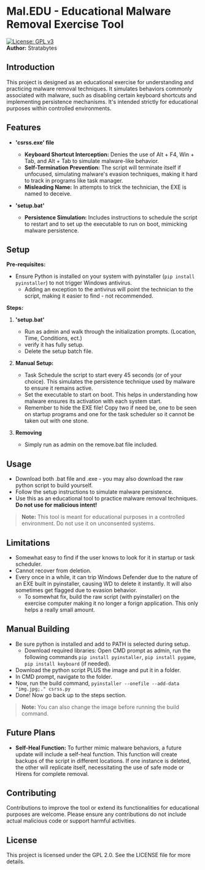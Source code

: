 # Mal.EDU - Educational Malware Removal Exercise Tool
[![License: GPL v3](https://img.shields.io/badge/License-GPLv3-blue.svg)](https://www.gnu.org/licenses/gpl-3.0) <br>
**Author:** Stratabytes

## Introduction

This project is designed as an educational exercise for understanding and practicing malware removal techniques. It simulates behaviors commonly associated with malware, such as disabling certain keyboard shortcuts and implementing persistence mechanisms. It's intended strictly for educational purposes within controlled environments.

## Features

- **'csrss.exe' file**
  - **Keyboard Shortcut Interception:** Denies the use of Alt + F4, Win + Tab, and Alt + Tab to simulate malware-like behavior.
  - **Self-Termination Prevention:** The script will terminate itself if unfocused, simulating malware's evasion techniques, making it hard to track in programs like task manager.
  - **Misleading Name:** In attempts to trick the technician, the EXE is named to deceive.

- **'setup.bat'**
  - **Persistence Simulation:** Includes instructions to schedule the script to restart and to set up the executable to run on boot, mimicking malware persistence.

## Setup

**Pre-requisites:**

- Ensure Python is installed on your system with pyinstaller (`pip install pyinstaller`) to not trigger Windows antivirus.
  - Adding an exception to the antivirus will point the technician to the script, making it easier to find - not recommended.

**Steps:**

1. **'setup.bat'**
   - Run as admin and walk through the initialization prompts. (Location, Time, Conditions, ect.)
   - verify it has fully setup.
   - Delete the setup batch file.

2. **Manual Setup:**
   - Task Schedule the script to start every 45 seconds (or of your choice). This simulates the persistence technique used by malware to ensure it remains active.
   - Set the executable to start on boot. This helps in understanding how malware ensures its activation with each system start.
   - Remember to hide the EXE file! Copy two if need be, one to be seen on startup programs and one for the task scheduler so it cannot be taken out with one stone.

3. **Removing**
   - Simply run as admin on the remove.bat file included.

## Usage

- Download both .bat file and .exe - you may also download the raw python script to build yourself.
- Follow the setup instructions to simulate malware persistence.
- Use this as an educational tool to practice malware removal techniques. **Do not use for malicious intent!**

> **Note:** This tool is meant for educational purposes in a controlled environment. Do not use it on unconsented systems.


## Limitations

- Somewhat easy to find if the user knows to look for it in startup or task scheduler.
- Cannot recover from deletion.
- Every once in a while, it can trip Windows Defender due to the nature of an EXE built in pyinstaller, causing WD to delete it instantly. It will also sometimes get flagged due to evasion behavior.
  - To somewhat fix, build the raw script (with pyinstaller) on the exercise computer making it no longer a forign application. This only helps a really small amount.

## Manual Building
- Be sure python is installed and add to PATH is selected during setup.
  - Download required libraries: Open CMD prompt as admin, run the following commands `pip install pyinstaller`, `pip install pygame`, `pip install keyboard` (if needed).
- Download the python script PLUS the image and put it in a folder.
- In CMD prompt, navigate to the folder.
- Now, run the build command, `pyinstaller --onefile --add-data "img.jpg;." csrss.py`
- Done! Now go back up to the steps section.

> **Note:** You can also change the image before running the build command.

## Future Plans

- **Self-Heal Function:** To further mimic malware behaviors, a future update will include a self-heal function. This function will create backups of the script in different locations. If one instance is deleted, the other will replicate itself, necessitating the use of safe mode or Hirens for complete removal.

## Contributing

Contributions to improve the tool or extend its functionalities for educational purposes are welcome. Please ensure any contributions do not include actual malicious code or support harmful activities.

## License

This project is licensed under the GPL 2.0. See the LICENSE file for more details.
